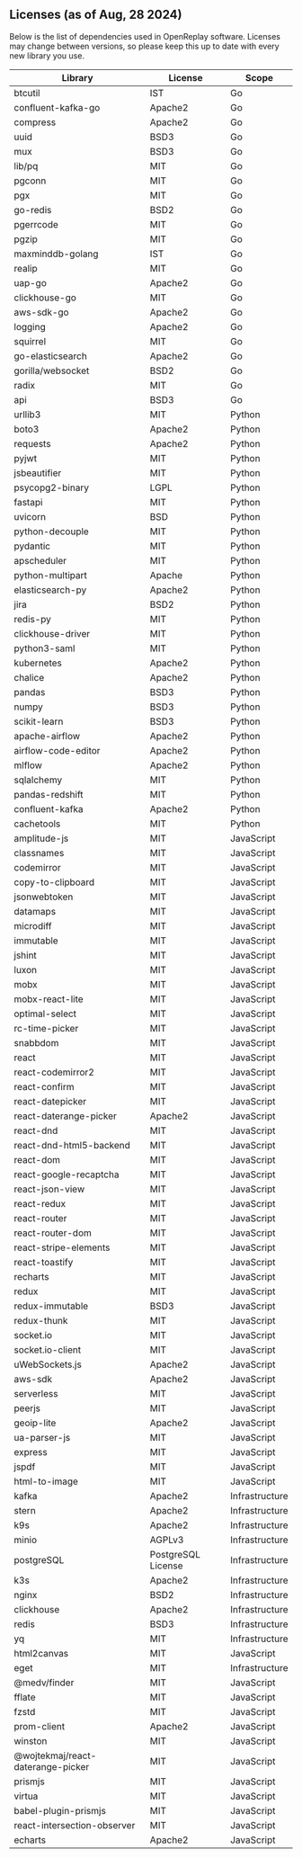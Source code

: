 ## Licenses (as of Aug, 28 2024)

Below is the list of dependencies used in OpenReplay software. Licenses may change between versions, so please keep this
up to date with every new library you use.

| Library                           | License            | Scope           |
|-----------------------------------|--------------------|-----------------|
| btcutil                           | IST                | Go              |
| confluent-kafka-go                | Apache2            | Go              |
| compress                          | Apache2            | Go              |
| uuid                              | BSD3               | Go              |
| mux                               | BSD3               | Go              |
| lib/pq                            | MIT                | Go              |
| pgconn                            | MIT                | Go              |
| pgx                               | MIT                | Go              |
| go-redis                          | BSD2               | Go              |
| pgerrcode                         | MIT                | Go              |
| pgzip                             | MIT                | Go              |
| maxminddb-golang                  | IST                | Go              |
| realip                            | MIT                | Go              |
| uap-go                            | Apache2            | Go              |
| clickhouse-go                     | MIT                | Go              |
| aws-sdk-go                        | Apache2            | Go              |
| logging                           | Apache2            | Go              |
| squirrel                          | MIT                | Go              |
| go-elasticsearch                  | Apache2            | Go              |
| gorilla/websocket                 | BSD2               | Go              |
| radix                             | MIT                | Go              |
| api                               | BSD3               | Go              |
| urllib3                           | MIT                | Python          |
| boto3                             | Apache2            | Python          |
| requests                          | Apache2            | Python          |
| pyjwt                             | MIT                | Python          |
| jsbeautifier                      | MIT                | Python          |
| psycopg2-binary                   | LGPL               | Python          |
| fastapi                           | MIT                | Python          |
| uvicorn                           | BSD                | Python          |
| python-decouple                   | MIT                | Python          |
| pydantic                          | MIT                | Python          |
| apscheduler                       | MIT                | Python          |
| python-multipart                  | Apache             | Python          |
| elasticsearch-py                  | Apache2            | Python          |
| jira                              | BSD2               | Python          |
| redis-py                          | MIT                | Python          |
| clickhouse-driver                 | MIT                | Python          |
| python3-saml                      | MIT                | Python          |
| kubernetes                        | Apache2            | Python          |
| chalice                           | Apache2            | Python          |
| pandas                            | BSD3               | Python          |
| numpy                             | BSD3               | Python          |
| scikit-learn                      | BSD3               | Python          |
| apache-airflow                    | Apache2            | Python          |
| airflow-code-editor               | Apache2            | Python          |
| mlflow                            | Apache2            | Python          |
| sqlalchemy                        | MIT                | Python          |
| pandas-redshift                   | MIT                | Python          |
| confluent-kafka                   | Apache2            | Python          |
| cachetools                        | MIT                | Python          |
| amplitude-js                      | MIT                | JavaScript      |
| classnames                        | MIT                | JavaScript      |
| codemirror                        | MIT                | JavaScript      |
| copy-to-clipboard                 | MIT                | JavaScript      |
| jsonwebtoken                      | MIT                | JavaScript      |
| datamaps                          | MIT                | JavaScript      |
| microdiff                         | MIT                | JavaScript      |
| immutable                         | MIT                | JavaScript      |
| jshint                            | MIT                | JavaScript      |
| luxon                             | MIT                | JavaScript      |
| mobx                              | MIT                | JavaScript      |
| mobx-react-lite                   | MIT                | JavaScript      |
| optimal-select                    | MIT                | JavaScript      |
| rc-time-picker                    | MIT                | JavaScript      |
| snabbdom                          | MIT                | JavaScript      |
| react                             | MIT                | JavaScript      |
| react-codemirror2                 | MIT                | JavaScript      |
| react-confirm                     | MIT                | JavaScript      |
| react-datepicker                  | MIT                | JavaScript      |
| react-daterange-picker            | Apache2            | JavaScript      |
| react-dnd                         | MIT                | JavaScript      |
| react-dnd-html5-backend           | MIT                | JavaScript      |
| react-dom                         | MIT                | JavaScript      |
| react-google-recaptcha            | MIT                | JavaScript      |
| react-json-view                   | MIT                | JavaScript      |
| react-redux                       | MIT                | JavaScript      |
| react-router                      | MIT                | JavaScript      |
| react-router-dom                  | MIT                | JavaScript      |
| react-stripe-elements             | MIT                | JavaScript      |
| react-toastify                    | MIT                | JavaScript      |
| recharts                          | MIT                | JavaScript      |
| redux                             | MIT                | JavaScript      |
| redux-immutable                   | BSD3               | JavaScript      |
| redux-thunk                       | MIT                | JavaScript      |
| socket.io                         | MIT                | JavaScript      |
| socket.io-client                  | MIT                | JavaScript      |
| uWebSockets.js                    | Apache2            | JavaScript      |
| aws-sdk                           | Apache2            | JavaScript      |
| serverless                        | MIT                | JavaScript      |
| peerjs                            | MIT                | JavaScript      |
| geoip-lite                        | Apache2            | JavaScript      |
| ua-parser-js                      | MIT                | JavaScript      |
| express                           | MIT                | JavaScript      |
| jspdf                             | MIT                | JavaScript      |
| html-to-image                     | MIT                | JavaScript      |
| kafka                             | Apache2            | Infrastructure  |
| stern                             | Apache2            | Infrastructure  |
| k9s                               | Apache2            | Infrastructure  |
| minio                             | AGPLv3             | Infrastructure  |
| postgreSQL                        | PostgreSQL License | Infrastructure  |
| k3s                               | Apache2            | Infrastructure  |
| nginx                             | BSD2               | Infrastructure  |
| clickhouse                        | Apache2            | Infrastructure  |
| redis                             | BSD3               | Infrastructure  |
| yq                                | MIT                | Infrastructure  |
| html2canvas                       | MIT                | JavaScript      |
| eget                              | MIT                | Infrastructure  |
| @medv/finder                      | MIT                | JavaScript      |
| fflate                            | MIT                | JavaScript      |
| fzstd                             | MIT                | JavaScript      |
| prom-client                       | Apache2            | JavaScript      |
| winston                           | MIT                | JavaScript      |
| @wojtekmaj/react-daterange-picker | MIT                | JavaScript      |
| prismjs                           | MIT                | JavaScript      |
| virtua                            | MIT                | JavaScript      |
| babel-plugin-prismjs              | MIT                | JavaScript      |
| react-intersection-observer       | MIT                | JavaScript      |
| echarts                           | Apache2            | JavaScript      |